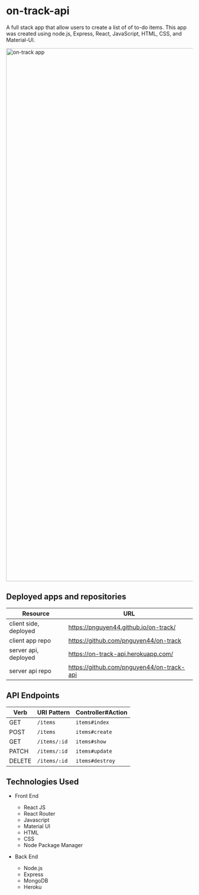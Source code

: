 # on-track-api
A full stack app that allow users to create a list of of to-do items. This app was created using node.js, Express, React, JavaScript, HTML, CSS, and Material-UI.

<img width="1440" alt="on-track app" src="https://i.imgur.com/1XBgsMw.png">

## Deployed apps and repositories
| Resource   | URL            |
|------------|----------------|
| client side, deployed    | https://pnguyen44.github.io/on-track/             |
| client app repo   | https://github.com/pnguyen44/on-track            |
| server api, deployed | https://on-track-api.herokuapp.com/            |
| server api repo  | https://github.com/pnguyen44/on-track-api    |


## API Endpoints
| Verb   | URI Pattern            | Controller#Action |
|--------|------------------------|-------------------|
| GET    | `/items`               | `items#index`     |
| POST   | `/items`               | `items#create`    |
| GET    | `/items/:id`           | `items#show`      |
| PATCH  | `/items/:id`           | `items#update`    |
| DELETE | `/items/:id`           | `items#destroy`   |

## Technologies Used
- Front End
  - React JS
  - React Router
  - Javascript
  - Material UI
  - HTML
  - CSS
  - Node Package Manager

- Back End
  - Node.js
  - Express
  - MongoDB
  - Heroku
